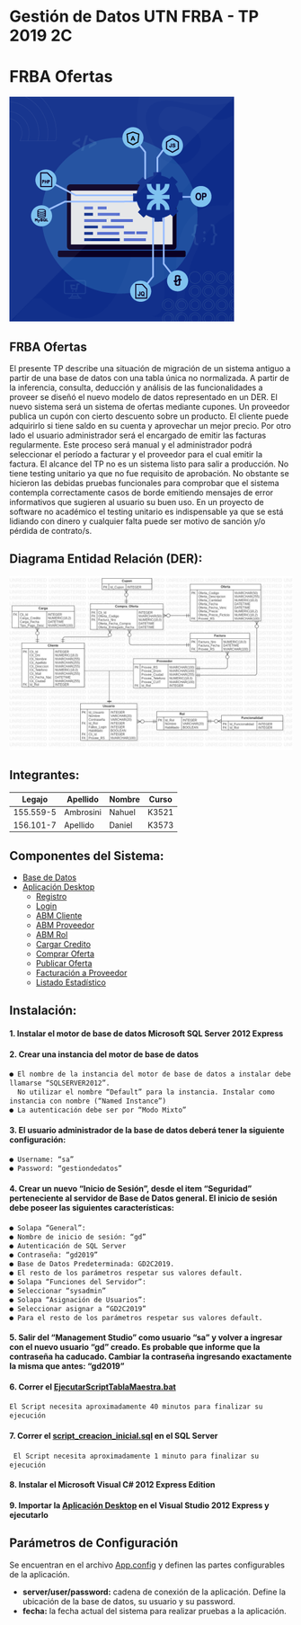 # **Gestión de Datos UTN FRBA - TP 2019 2C**
# **FRBA Ofertas**
 
![Frba Ofertas](/images/utnposta.png)
 
## **FRBA Ofertas**
El presente TP describe una situación de migración de un sistema antiguo a partir de una 
base de datos con una tabla única no normalizada. A partir de la inferencia, consulta, deducción y 
análisis de las funcionalidades a proveer se diseñó el nuevo modelo de datos representado en un DER.
El nuevo sistema será un sistema de ofertas mediante cupones. Un proveedor publica un cupón con cierto
descuento sobre un producto. El cliente puede adquirirlo si tiene saldo en su cuenta y aprovechar un mejor precio.
Por otro lado el usuario administrador será el encargado de emitir las facturas regularmente. Este proceso 
será manual y el administrador podrá seleccionar el período a facturar y el proveedor para el cual emitir la factura.
El alcance del TP no es un sistema listo para salir a producción. No tiene testing unitario ya que no fue
requisito de aprobación. No obstante se hicieron las debidas pruebas funcionales para comprobar que el sistema contempla
correctamente casos de borde emitiendo mensajes de error informativos que sugieren al usuario su buen uso.
En un proyecto de software no académico el testing unitario es indispensable ya que se está lidiando con dinero y
cualquier falta puede ser motivo de sanción y/o pérdida de contrato/s.

## **Diagrama Entidad Relación (DER):**

![DER](/images/derv0.jpeg)

## **Integrantes:**

| Legajo | Apellido | Nombre | Curso |
| -------- | -------- | -------- | -------- |
| 155.559-5 | Ambrosini | Nahuel | K3521 | 
| 156.101-7 | Apellido | Daniel | K3573 | 

## **Componentes del Sistema:**
* [Base de Datos](https://github.com)
* [Aplicación Desktop](https://github.com)
  * [Registro](https://github.com)
  * [Login](https://github.com)
  * [ABM Cliente](https://github.com)
  * [ABM Proveedor](https://github.com)
  * [ABM Rol](https://github.com)
  * [Cargar Credito](https://github.com)
  * [Comprar Oferta](https://github.com)
  * [Publicar Oferta](https://github.com)
  * [Facturación a Proveedor](https://github.com)
  * [Listado Estadístico](https://github.com)


## **Instalación:**

#### 1. Instalar el motor de base de datos Microsoft SQL Server 2012 Express

#### 2. Crear una instancia del motor de base de datos

    ● El nombre de la instancia del motor de base de datos a instalar debe llamarse “SQLSERVER2012”. 
      No utilizar el nombre “Default” para la instancia. Instalar como instancia con nombre (“Named Instance”)
    ● La autenticación debe ser por “Modo Mixto”
       
#### 3. El usuario administrador de la base de datos deberá tener la siguiente configuración:
    ● Username: “sa”
    ● Password: “gestiondedatos”
    
#### 4. Crear un nuevo “Inicio de Sesión”, desde el item “Seguridad” perteneciente al servidor de Base de Datos general. El inicio de sesión debe poseer las siguientes características:

    ● Solapa “General”:
    ● Nombre de inicio de sesión: “gd”
    ● Autenticación de SQL Server
    ● Contraseña: “gd2019”
    ● Base de Datos Predeterminada: GD2C2019.
    ● El resto de los parámetros respetar sus valores default.
    ● Solapa “Funciones del Servidor”:
    ● Seleccionar “sysadmin”
    ● Solapa “Asignación de Usuarios”:
    ● Seleccionar asignar a “GD2C2019”
    ● Para el resto de los parámetros respetar sus valores default.   
    
#### 5. Salir del “Management Studio” como usuario “sa” y volver a ingresar con el nuevo usuario “gd” creado. Es probable que informe que la contraseña ha caducado. Cambiar la contraseña ingresando exactamente la misma que antes: “gd2019”

#### 6. Correr el [EjecutarScriptTablaMaestra.bat](https://github.com) 

    El Script necesita aproximadamente 40 minutos para finalizar su ejecución

#### 7. Correr el [script_creacion_inicial.sql](https://github.com) en el SQL Server

     El Script necesita aproximadamente 1 minuto para finalizar su ejecución
   
#### 8. Instalar el Microsoft Visual C# 2012 Express Edition

#### 9. Importar la [Aplicación Desktop](https://github.com) en el Visual Studio 2012 Express y ejecutarlo

## **Parámetros de Configuración**
Se encuentran en el archivo [App.config](https://github.com/) y definen las partes configurables de la aplicación.

* **server/user/password:** cadena de conexión de la aplicación. Define la ubicación de la base de datos, su usuario y su password.
* **fecha:** la fecha actual del sistema para realizar pruebas a la aplicación.
